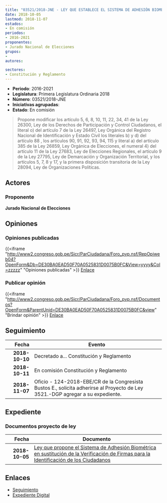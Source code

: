```yaml
---
title: "03521/2018-JNE - LEY QUE ESTABLECE EL SISTEMA DE ADHESIÓN BIOMÉTRICA EN SUSTITUCIÓN DE LA VERIFICACIÓN DE FIRMAS PARA LA IDENTIFICACIÓN DE LOS CIUDADANOS"
date: 2018-10-05
lastmod: 2018-11-07
estados:
- En comisión
periodos:
- 2016-2021
proponentes:
- Jurado Nacional de Elecciones
grupos:
- 
autores:

sectores:
- Constitución y Reglamento
---
```

- **Periodo**: 2016-2021
- **Legislatura**: Primera Legislatura Ordinaria 2018
- **Número**: 03521/2018-JNE
- **Iniciativas agrupadas**: 
- **Estado**: En comisión

> Propone modificar los artículo 5, 6, 8, 10, 11, 22, 34, 41 de la Ley 26300, Ley de los Derechos de Participación y Control Ciudadanos, el literal o) del artículo 7 de la Ley 26497, Ley Orgánica del Registro Nacional de Identificación y Estado Civil los literales b) y d) del artículo 88 , los artículos 90, 91, 92, 93, 94, 115 y literal a) del artículo 385 de la Ley 26859, Ley Orgánica de Elecciones, el numeral 4) del artículo 11 de la Ley 27683, Ley de Elecciones Regionales, el artículo 9 de la Ley 27795, Ley de Demarcación y Organización Territorial, y los artículos 5, 7, 8 y 17, y la primera disposición transitoria de la Ley 28094, Ley de Organizaciones Políticas.


## Actores

### Proponente

**Jurado Nacional de Elecciones**

## Opiniones

### Opiniones publicadas

{{<iframe "http://www2.congreso.gob.pe/Sicr/ParCiudadana/Foro_pvp.nsf/RepOpiweb04?OpenForm&Db=DE30BA0EAD50F70A0525831D0075B0FC&View=yyyy&Col=zzzzz" "Opiniones publicadas" >}}
[Enlace](http://www2.congreso.gob.pe/Sicr/ParCiudadana/Foro_pvp.nsf/RepOpiweb04?OpenForm&Db=DE30BA0EAD50F70A0525831D0075B0FC&View=yyyy&Col=zzzzz)

### Publicar opinión

{{<iframe "http://www2.congreso.gob.pe/Sicr/ParCiudadana/Foro_pvp.nsf/Documentos?OpenForm&ParentUnid=DE30BA0EAD50F70A0525831D0075B0FC&view" "Brindar opinión" >}}
[Enlace](http://www2.congreso.gob.pe/Sicr/ParCiudadana/Foro_pvp.nsf/Documentos?OpenForm&ParentUnid=DE30BA0EAD50F70A0525831D0075B0FC&view)


## Seguimiento

| Fecha | Evento |
|------:|--------|
| **2018-10-10** | Decretado a... Constitución y Reglamento |
| **2018-10-11** | En comisión Constitución y Reglamento |
| **2018-11-07** | Oficio - 124-2018-EBE/CR de la Congresista Bustos E., solicita adherirse al Proyecto de Ley 3521.-DGP agregar a su expediente. |

## Expediente

### Documentos proyecto de ley

| Fecha | Documento |
|------:|-----------|
| **2018-10-05** | [Ley que propone el Sistema de Adhesión Biométrica en sustitución de la Verificación de Firmas para la Identificación de los Ciudadanos](http://www.leyes.congreso.gob.pe/Documentos/2016_2021/Proyectos_de_Ley_y_de_Resoluciones_Legislativas/PL0352120181005..pdf) |

## Enlaces

- [Seguimiento](http://www2.congreso.gob.pe/Sicr/TraDocEstProc/CLProLey2016.nsf/f7fff46988ca05b1052578e100829cc7/ce737091a66005f10525831d0073fe10?OpenDocument)
- [Expediente Digital](http://www2.congreso.gob.pe/Sicr/TraDocEstProc/Expvirt_2011.nsf/visbusqptramdoc1621/03521?opendocument)


